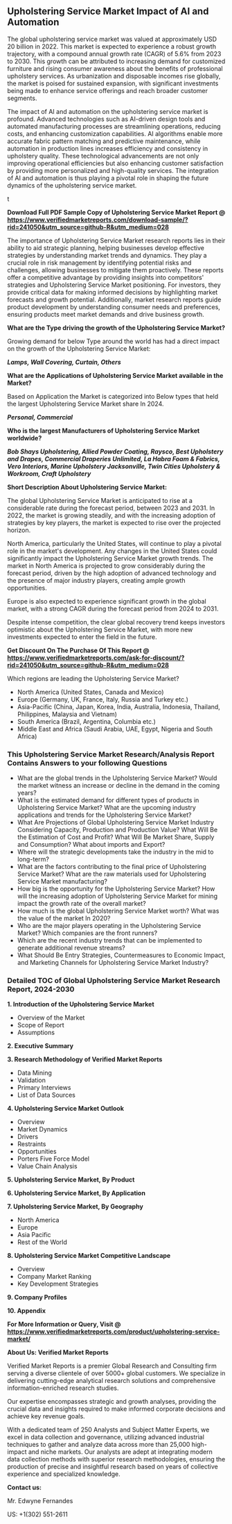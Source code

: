 <h2>Upholstering Service Market Impact of AI and Automation</h2><p>The global upholstering service market was valued at approximately USD 20 billion in 2022. This market is expected to experience a robust growth trajectory, with a compound annual growth rate (CAGR) of 5.6% from 2023 to 2030. This growth can be attributed to increasing demand for customized furniture and rising consumer awareness about the benefits of professional upholstery services. As urbanization and disposable incomes rise globally, the market is poised for sustained expansion, with significant investments being made to enhance service offerings and reach broader customer segments.</p><p>The impact of AI and automation on the upholstering service market is profound. Advanced technologies such as AI-driven design tools and automated manufacturing processes are streamlining operations, reducing costs, and enhancing customization capabilities. AI algorithms enable more accurate fabric pattern matching and predictive maintenance, while automation in production lines increases efficiency and consistency in upholstery quality. These technological advancements are not only improving operational efficiencies but also enhancing customer satisfaction by providing more personalized and high-quality services. The integration of AI and automation is thus playing a pivotal role in shaping the future dynamics of the upholstering service market.</p>t</p><p id="" class=""><strong>Download Full PDF Sample Copy of Upholstering Service Market Report @ <a href="https://www.verifiedmarketreports.com/download-sample/?rid=241050&utm_source=github-R&utm_medium=028" target="_blank">https://www.verifiedmarketreports.com/download-sample/?rid=241050&utm_source=github-R&utm_medium=028</a></strong></p><p>The importance of&nbsp;Upholstering Service Market research reports lies in their ability to aid strategic planning, helping businesses develop effective strategies by understanding market trends and dynamics. They play a crucial role in risk management by identifying potential risks and challenges, allowing businesses to mitigate them proactively. These reports offer a competitive advantage by providing insights into competitors' strategies and Upholstering Service Market positioning. For investors, they provide critical data for making informed decisions by highlighting market forecasts and growth potential. Additionally, market research reports guide product development by understanding consumer needs and preferences, ensuring products meet market demands and drive business growth.</p><p><strong>What are the&nbsp;Type driving the growth of the Upholstering Service Market?</strong></p><p id="" class="">Growing demand for below Type around the world has had a direct impact on the growth of the Upholstering Service Market:</p><em><strong>Lamps, Wall Covering, Curtain, Others</strong></em></p><strong>What are the&nbsp;Applications&nbsp;of Upholstering Service Market available in the Market?</strong></p><p id="" class="">Based on Application the Market is categorized into Below types that held the largest Upholstering Service Market share In 2024.</p><em><strong>Personal, Commercial</strong></em></p><strong>Who is the largest Manufacturers of Upholstering Service Market worldwide?</strong></p><p><em><strong>Bob Shays Upholstering, Allied Powder Coating, Raysco, Best Upholstery and Drapes, Commercial Draperies Unlimited, La Habra Foam & Fabrics, Vero Interiors, Marine Upholstery Jacksonville, Twin Cities Upholstery & Workroom, Craft Upholstery</strong></em></p><p id="" class=""><strong>Short Description About Upholstering Service Market:</strong></p><p>The global Upholstering Service Market is anticipated to rise at a considerable rate during the forecast period, between 2023 and 2031. In 2022, the market is growing steadily, and with the increasing adoption of strategies by key players, the market is expected to rise over the projected horizon.</p><p>North America, particularly the United States, will continue to play a pivotal role in the market's development. Any changes in the United States could significantly impact the Upholstering Service Market growth trends. The market in North America is projected to grow considerably during the forecast period, driven by the high adoption of advanced technology and the presence of major industry players, creating ample growth opportunities.</p><p>Europe is also expected to experience significant growth in the global market, with a strong CAGR during the forecast period from 2024 to 2031.</p><p>Despite intense competition, the clear global recovery trend keeps investors optimistic about the Upholstering Service Market, with more new investments expected to enter the field in the future.</p><p id="" class=""><strong>Get Discount On The Purchase Of This Report @ <a href="https://www.verifiedmarketreports.com/ask-for-discount/?rid=241050&utm_source=github-R&utm_medium=028" target="_blank">https://www.verifiedmarketreports.com/ask-for-discount/?rid=241050&utm_source=github-R&utm_medium=028</a></strong></p>Which regions are leading the Upholstering Service Market?</p><ul><li>North America (United States, Canada and Mexico)</li><li>Europe (Germany, UK, France, Italy, Russia and Turkey etc.)</li><li>Asia-Pacific (China, Japan, Korea, India, Australia, Indonesia, Thailand, Philippines, Malaysia and Vietnam)</li><li>South America (Brazil, Argentina, Columbia etc.)</li><li>Middle East and Africa (Saudi Arabia, UAE, Egypt, Nigeria and South Africa)</li></ul><h3 id="" class="">This Upholstering Service Market Research/Analysis Report Contains Answers to your following Questions</h3><ul><li>What are the global trends in the Upholstering Service Market? Would the market witness an increase or decline in the demand in the coming years?</li><li>What is the estimated demand for different types of products in Upholstering Service Market? What are the upcoming industry applications and trends for the Upholstering Service Market?</li><li>What Are Projections of Global Upholstering Service Market Industry Considering Capacity, Production and Production Value? What Will Be the Estimation of Cost and Profit? What Will Be Market Share, Supply and Consumption? What about imports and Export?</li><li>Where will the strategic developments take the industry in the mid to long-term?</li><li>What are the factors contributing to the final price of Upholstering Service Market? What are the raw materials used for Upholstering Service Market manufacturing?</li><li>How big is the opportunity for the Upholstering Service Market? How will the increasing adoption of Upholstering Service Market for mining impact the growth rate of the overall market?</li><li>How much is the global Upholstering Service Market worth? What was the value of the market In 2020?</li><li>Who are the major players operating in the Upholstering Service Market? Which companies are the front runners?</li><li>Which are the recent industry trends that can be implemented to generate additional revenue streams?</li><li>What Should Be Entry Strategies, Countermeasures to Economic Impact, and Marketing Channels for Upholstering Service Market Industry?</li></ul><h3 id="" class="">Detailed TOC of Global Upholstering Service Market Research Report, 2024-2030</h3><p id="" class=""><strong>1. Introduction of the Upholstering Service Market</strong></p><ul><li>Overview of the Market</li><li>Scope of Report</li><li>Assumptions</li></ul><p id="" class=""><strong>2. Executive Summary</strong></p><p id="" class=""><strong>3. Research Methodology of Verified Market Reports</strong></p><ul><li>Data Mining</li><li>Validation</li><li>Primary Interviews</li><li>List of Data Sources</li></ul><p id="" class=""><strong>4. Upholstering Service Market Outlook</strong></p><ul><li>Overview</li><li>Market Dynamics</li><li>Drivers</li><li>Restraints</li><li>Opportunities</li><li>Porters Five Force Model</li><li>Value Chain Analysis</li></ul><p id="" class=""><strong>5. Upholstering Service Market, By Product</strong></p><p id="" class=""><strong>6. Upholstering Service Market, By Application</strong></p><p id="" class=""><strong>7. Upholstering Service Market, By Geography</strong></p><ul><li>North America</li><li>Europe</li><li>Asia Pacific</li><li>Rest of the World</li></ul><p id="" class=""><strong>8. Upholstering Service Market Competitive Landscape</strong></p><ul><li>Overview</li><li>Company Market Ranking</li><li>Key Development Strategies</li></ul><p id="" class=""><strong>9. Company Profiles</strong></p><p id="" class=""><strong>10. Appendix</strong></p><p id="" class=""><strong>For More Information or Query, Visit @ <a href="https://www.verifiedmarketreports.com/product/upholstering-service-market/" target="_blank">https://www.verifiedmarketreports.com/product/upholstering-service-market/</a></strong></p><p id="" class=""><strong>About Us: Verified Market Reports</strong></p><p id="" class="">Verified Market Reports is a premier Global Research and Consulting firm serving a diverse clientele of over 5000+ global customers. We specialize in delivering cutting-edge analytical research solutions and comprehensive information-enriched research studies.</p><p id="" class="">Our expertise encompasses strategic and growth analyses, providing the crucial data and insights required to make informed corporate decisions and achieve key revenue goals.</p><p id="" class="">With a dedicated team of 250 Analysts and Subject Matter Experts, we excel in data collection and governance, utilizing advanced industrial techniques to gather and analyze data across more than 25,000 high-impact and niche markets. Our analysts are adept at integrating modern data collection methods with superior research methodologies, ensuring the production of precise and insightful research based on years of collective experience and specialized knowledge.</p><p id="" class=""><strong>Contact us:</strong></p><p id="" class="">Mr. Edwyne Fernandes</p><p id="" class="">US: +1(302) 551-2611</p>